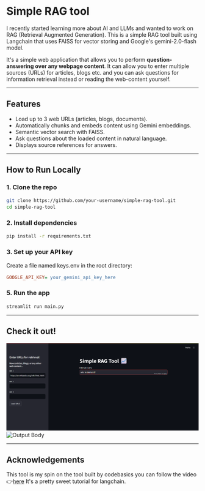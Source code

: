 #  Simple RAG tool

I recently started learning more about AI and LLMs and wanted to work on RAG (Retrieval Augmented Generation). This is a simple RAG tool built using Langchain that uses FAISS for vector storing and Google's gemini-2.0-flash model.

It's a simple web application that allows you to perform **question-answering over any webpage content**. It can allow you to enter multiple sources (URLs) for articles, blogs etc. and you can ask questions for information retrieval instead or reading the web-content yourself.

---

##  Features

-  Load up to 3 web URLs (articles, blogs, documents).
-  Automatically chunks and embeds content using Gemini embeddings.
-  Semantic vector search with FAISS.
-  Ask questions about the loaded content in natural language.
-  Displays source references for answers.

---

##  How to Run Locally

### 1. **Clone the repo**

```bash
git clone https://github.com/your-username/simple-rag-tool.git
cd simple-rag-tool
```
### 2. **Install dependencies**

```bash
pip install -r requirements.txt
```
### 3. **Set up your API key**
Create a file named keys.env in the root directory:
```ini
GOOGLE_API_KEY= your_gemini_api_key_here
```
### 5. **Run the app**
```bash
streamlit run main.py
```

---

## Check it out!

![Input Body](demo-imgs/Query.png)
![Output Body](demo-imgs/Retrievel.png)

---

## Acknowledgements

This tool is my spin on the tool built by codebasics you can follow the video 👉[here](https://www.youtube.com/watch?v=MoqgmWV1fm8&list=PLeo1K3hjS3uu0N_0W6giDXzZIcB07Ng_F&index=7)
It's a pretty sweet tutorial for langchain.
